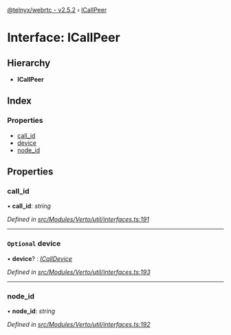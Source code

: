 [@telnyx/webrtc - v2.5.2](../README.md) › [ICallPeer](icallpeer.md)

# Interface: ICallPeer

## Hierarchy

* **ICallPeer**

## Index

### Properties

* [call_id](icallpeer.md#call_id)
* [device](icallpeer.md#optional-device)
* [node_id](icallpeer.md#node_id)

## Properties

###  call_id

• **call_id**: *string*

*Defined in [src/Modules/Verto/util/interfaces.ts:191](https://github.com/team-telnyx/webrtc/blob/main/packages/js/src/Modules/Verto/util/interfaces.ts#L191)*

___

### `Optional` device

• **device**? : *[ICallDevice](icalldevice.md)*

*Defined in [src/Modules/Verto/util/interfaces.ts:193](https://github.com/team-telnyx/webrtc/blob/main/packages/js/src/Modules/Verto/util/interfaces.ts#L193)*

___

###  node_id

• **node_id**: *string*

*Defined in [src/Modules/Verto/util/interfaces.ts:192](https://github.com/team-telnyx/webrtc/blob/main/packages/js/src/Modules/Verto/util/interfaces.ts#L192)*
